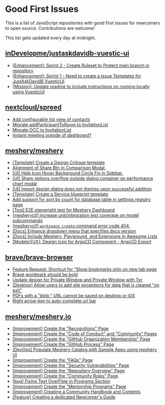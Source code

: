 # Good First Issues

This is a list of JavaScript repositories with good first issues for newcomers to open source. Contributions are welcome!

This list gets updated every day at midnight.

## [inDevelopme/justaskdavidb-vuestic-ui](https://github.com/inDevelopme/justaskdavidb-vuestic-ui)

- [[Enhancement]: Sprint 2 - Create Ruleset to Protect main branch in repository](https://github.com/inDevelopme/justaskdavidb-vuestic-ui/issues/8)
- [[Enhancement]: Sprint 1 - Need to create a Issue Templates for JustAskDavidB VuesticUI](https://github.com/inDevelopme/justaskdavidb-vuestic-ui/issues/5)
- [[Mission]: Update readme to include instructions on running locally using VuesticUI](https://github.com/inDevelopme/justaskdavidb-vuestic-ui/issues/4)

## [nextcloud/spreed](https://github.com/nextcloud/spreed)

- [Add configurable list view of contacts](https://github.com/nextcloud/spreed/issues/15331)
- [Migrate addParticipantToRoom to InvitationList](https://github.com/nextcloud/spreed/issues/14570)
- [Migrate OCC to InvitationList](https://github.com/nextcloud/spreed/issues/14571)
- [Instant meeting outside of dashboard?](https://github.com/nextcloud/spreed/issues/15276)

## [meshery/meshery](https://github.com/meshery/meshery)

- [[Template] Create a Design Critique template](https://github.com/meshery/meshery/issues/12502)
- [Alignment of Share Btn in Comparison Modal.](https://github.com/meshery/meshery/issues/15173)
- [[UI] Help Icon Hover Background Circle Fix in Sidebar.](https://github.com/meshery/meshery/issues/15202)
- [[UI] Share options overflow outside dialog container on performance chart modal](https://github.com/meshery/meshery/issues/15180)
- [[UI] Import design dialog does not dismiss upon successful addition](https://github.com/meshery/meshery/issues/15181)
- [[Template] Create a Service blueprint template ](https://github.com/meshery/meshery/issues/12497)
- [Add support for sort by count for database table in settings registry page](https://github.com/meshery/meshery/issues/13958)
- [[Test] E2E playwright test for Meshery Dashboard](https://github.com/meshery/meshery/issues/14565)
- [[mesheryctl] increase unit/integration test coverage on model subcommands](https://github.com/meshery/meshery/issues/14042)
- [[mesheryctl] `workspace create` command error code 404.](https://github.com/meshery/meshery/issues/11312)
- [[Docs] Enhance dropdown menu that specifies docs version](https://github.com/meshery/meshery/issues/9227)
- [[Docs] Include Meshery, Playground, and Extensions in Awesome Lists](https://github.com/meshery/meshery/issues/13426)
- [[Models][UX]: Design Icon for ArgoCD Component - ArgoCD Export](https://github.com/meshery/meshery/issues/10294)

## [brave/brave-browser](https://github.com/brave/brave-browser)

- [Feature Request: Shortcut for “Show bookmarks only on new tab page](https://github.com/brave/brave-browser/issues/47000)
- [Brave wordmark should be bold](https://github.com/brave/brave-browser/issues/41637)
- [Update design for Private Window and Private Window with Tor](https://github.com/brave/brave-browser/issues/44909)
- [[Desktop] Allow users to add site exceptions for data that is cleared "on exit"](https://github.com/brave/brave-browser/issues/10493)
- [PDFs with a "blob:" URL cannot be saved on desktop or iOS](https://github.com/brave/brave-browser/issues/46348)
- [Right arrow-key to auto-complete url bar](https://github.com/brave/brave-browser/issues/44927)

## [meshery/meshery.io](https://github.com/meshery/meshery.io)

- [[Improvement] Create the "Recognitions" Page](https://github.com/meshery/meshery.io/issues/2192)
- [[Improvement] Create the "Code of Conduct" and "Community" Pages](https://github.com/meshery/meshery.io/issues/2186)
- [[Improvement] Create the "GitHub Organization Membership" Page](https://github.com/meshery/meshery.io/issues/2197)
- [[Improvement] Create the "GitHub Process" Page](https://github.com/meshery/meshery.io/issues/2195)
- [[DevOps] Populate Meshery Catalog with Sample Apps using meshery UI](https://github.com/meshery/meshery.io/issues/1699)
- [[Improvement] Create the "FAQs" Page](https://github.com/meshery/meshery.io/issues/2196)
- [[Improvement] Create the "Security Vulnerabilities" Page](https://github.com/meshery/meshery.io/issues/2194)
- [[Improvement] Create the "Repository Overview" Page](https://github.com/meshery/meshery.io/issues/2193)
- [[Improvement] Create the "Community Roles" Page](https://github.com/meshery/meshery.io/issues/2187)
- [[bug] Fixing Text OverFlow in Programs Section](https://github.com/meshery/meshery.io/issues/2180)
- [[Improvement]  Create the "Mentorship Programs" Page](https://github.com/meshery/meshery.io/issues/2190)
- [[Improvement] Creating a Community Handbook and Contents](https://github.com/meshery/meshery.io/issues/2176)
- [[Feature] Creating a dedicated Newcomer's Guide](https://github.com/meshery/meshery.io/issues/2178)

